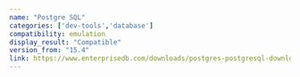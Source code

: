 ```yaml
---
name: "Postgre SQL"
categories: ['dev-tools','database']
compatibility: emulation
display_result: "Compatible"
version_from: "15.4"
link: https://www.enterprisedb.com/downloads/postgres-postgresql-downloads/
---
```


